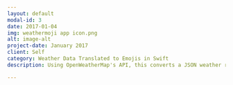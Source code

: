 ```yaml
---
layout: default
modal-id: 3
date: 2017-01-04
img: weathermoji app icon.png
alt: image-alt
project-date: January 2017
client: Self
category: Weather Data Translated to Emojis in Swift
description: Using OpenWeatherMap's API, this converts a JSON weather response into Emojis.

---
```

